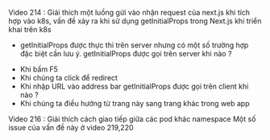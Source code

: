 <!-- Next.js problem với k8s --> 
Video 214 : Giải thích một luồng gửi vào nhận request của next.js khi tích hợp vào k8s, vấn đề xảy ra khi sử dụng getInitialProps trong Next.js khi triển khai trên k8s


- getInitialProps được thực thi trên server nhưng có một số trường hợp đặc biệt cần lưu ý.
getInitialProps được gọi trên server khi nào ? 
+ Khi bấm F5
+ Khi chúng ta click để redirect
+ Khi nhập URL vào address bar
getInitialProps được gọi trên client khi nào ?
+ Khi chúng ta điều hướng từ trang này sang trang khác trong web app

Video 216 : Giải thích cách giao tiếp giữa các pod khác namespace
Một số issue của vấn đề này ở video 219,220